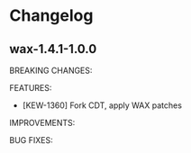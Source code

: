 # Changelog

## wax-1.4.1-1.0.0

BREAKING CHANGES:

FEATURES:
- [KEW-1360] Fork CDT, apply WAX patches

IMPROVEMENTS:

BUG FIXES:
